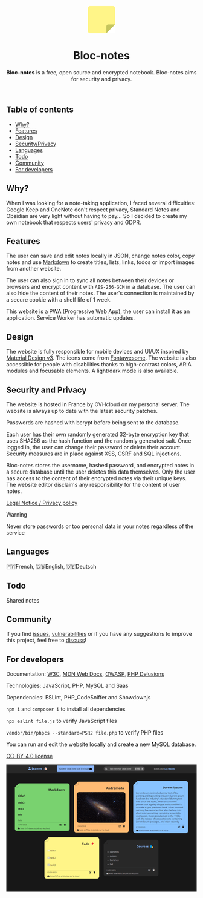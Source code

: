 <p align="center">
<img src="https://raw.githubusercontent.com/PouletEnSlip/Bloc-notes/main/src/assets/icons/icon192.png" alt="Logo" width="72" height="72">
</p>
<h1 align="center">Bloc-notes</h1>

<p align="center">
<b>Bloc-notes</b> is a free, open source and encrypted notebook. Bloc-notes aims for security and privacy.
</p>

<p align="center">
<img alt="" src="https://img.shields.io/website?down_color=lightgrey&down_message=offline&up_color=8ab4f8&up_message=online&url=https://leoseguin.fr/projets/notes/?color=8ab4f8&style=for-the-badge">
<img alt="" src="https://img.shields.io/github/license/PouletEnSlip/Bloc-notes?color=8ab4f8&style=for-the-badge">
<img alt="" src="https://img.shields.io/github/issues/PouletEnSlip/Bloc-notes?color=8ab4f8&style=for-the-badge">
<img alt="" src="https://img.shields.io/mozilla-observatory/grade/leoseguin.fr.svg?color=8ab4f8&style=for-the-badge">
</p>

## Table of contents
*   [Why?](#why)
*   [Features](#features)
*   [Design](#design)
*   [Security/Privacy](#security-and-privacy)
*   [Languages](#languages)
*   [Todo](#todo)
*   [Community](#community)
*   [For developers](#for-developers)

## Why?
When I was looking for a note-taking application, I faced several difficulties: Google Keep and OneNote don't respect privacy, Standard Notes and Obsidian are very light without having to pay...
So I decided to create my own notebook that respects users' privacy and GDPR.

## Features
The user can save and edit notes locally in JSON, change notes color, copy notes and use [Markdown](https://github.com/PouletEnSlip/Bloc-notes/wiki/Markdown) to create titles, lists, links, todos or import images from another website.

The user can also sign in to sync all notes between their devices or browsers and encrypt content with ``AES-256-GCM`` in a database. The user can also hide the content of their notes. The user's connection is maintained by a secure cookie with a shelf life of 1 week.

This website is a PWA (Progressive Web App), the user can install it as an application. Service Worker has automatic updates.

## Design
The website is fully responsible for mobile devices and UI/UX inspired by [Material Design v3](https://m3.material.io/). The icons come from [Fontawesome](https://github.com/FortAwesome/Font-Awesome). The website is also accessible for people with disabilities thanks to high-contrast colors, ARIA modules and focusable elements. A light/dark mode is also available.

## Security and Privacy
The website is hosted in France by OVHcloud on my personal server. The website is always up to date with the latest security patches.

Passwords are hashed with bcrypt before being sent to the database.

Each user has their own randomly generated 32-byte encryption key that uses SHA256 as the hash function and the randomly generated salt.
Once logged in, the user can change their password or delete their account. Security measures are in place against XSS, CSRF and SQL injections.

Bloc-notes stores the username, hashed password, and encrypted notes in a secure database until the user deletes this data themselves. Only the user has access to the content of their encrypted notes via their unique keys. The website editor disclaims any responsibility for the content of user notes.

[Legal Notice / Privacy policy](https://leoseguin.fr/mentionslegales/)

> [!WARNING]
> Never store passwords or too personal data in your notes regardless of the service

## Languages
🇫🇷French, 🇬🇧English, 🇩🇪Deutsch

## Todo
Shared notes

## Community
If you find [issues](https://github.com/PouletEnSlip/Bloc-notes/issues), [vulnerabilities](https://github.com/PouletEnSlip/Bloc-notes/security) or if you have any suggestions to improve this project, feel free to [discuss](https://github.com/PouletEnSlip/Bloc-notes/discussions)!

## For developers
Documentation: [W3C](https://www.w3.org/), [MDN Web Docs](https://developer.mozilla.org/en-US/), [OWASP](https://cheatsheetseries.owasp.org/), [PHP Delusions](https://phpdelusions.net/)

Technologies: JavaScript, PHP, MySQL and Saas

Dependencies: ESLint, PHP_CodeSniffer and Showdownjs

``npm i`` and ``composer i`` to install all dependencies

``npx eslint file.js`` to verify JavaScript files

``vendor/bin/phpcs --standard=PSR2 file.php`` to verify PHP files

You can run and edit the website locally and create a new MySQL database.

[CC-BY-4.0 license ](https://github.com/PouletEnSlip/Bloc-notes/blob/main/LICENSE)

![Preview](https://github.com/PouletEnSlip/Bloc-notes/blob/main/image.png)
